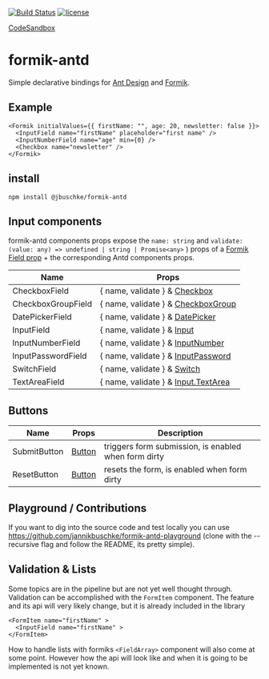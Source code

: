 [![Build Status](https://dev.azure.com/jannikb/glue/_apis/build/status/jannikb%20formik-antd?branchName=master)](https://dev.azure.com/jannikb/glue/_build/latest?definitionId=4?branchName=master)
[![license](https://badgen.now.sh/badge/license/MIT)](./LICENSE)

[CodeSandbox](https://codesandbox.io/s/ry3x068pmo)

# formik-antd

Simple declarative bindings for [Ant Design](https://ant.design/docs/react/introduce) and [Formik](https://github.com/jaredpalmer/formik).

## Example

```
<Formik initialValues={{ firstName: "", age: 20, newsletter: false }}>
  <InputField name="firstName" placeholder="first name" />
  <InputNumberField name="age" min={0} />
  <Checkbox name="newsletter" />
</Formik>
```

## install

`npm install @jbuschke/formik-antd`

## Input components

formik-antd components props expose the `name: string` and `validate: (value: any) => undefined | string | Promise<any>` ) props of a [Formik Field prop](https://jaredpalmer.com/formik/docs/api/field#reference) + the corresponding Antd components props.

| Name               | Props                                                                                                      |
| ------------------ | ---------------------------------------------------------------------------------------------------------- |
| CheckboxField      | { name, validate } & [Checkbox](https://ant.design/components/checkbox/)                                   |
| CheckboxGroupField | { name, validate } & [CheckboxGroup](https://ant.design/components/checkbox/#Checkbox-Group)               |
| DatePickerField    | { name, validate } & [DatePicker](https://ant.design/components/date-picker/)                              |
| InputField         | { name, validate } & [Input](https://ant.design/components/input/)                                         |
| InputNumberField   | { name, validate } & [InputNumber](https://ant.design/components/input-number/)                            |
| InputPasswordField | { name, validate } & [InputPassword](https://ant.design/components/input/)                                 |
| SwitchField        | { name, validate } & [Switch](https://ant.design/components/switch/)                                       |
| TextAreaField      | { name, validate } & [Input.TextArea](https://ant.design/components/input/#components-input-demo-textarea) |

## Buttons

| Name         | Props                                           | Description                                          |
| ------------ | ----------------------------------------------- | ---------------------------------------------------- |
| SubmitButton | [Button](https://ant.design/components/button/) | triggers form submission, is enabled when form dirty |
| ResetButton  | [Button](https://ant.design/components/button/) | resets the form, is enabled when form dirty          |

## Playground / Contributions

If you want to dig into the source code and test locally you can use https://github.com/jannikbuschke/formik-antd-playground (clone with the --recursive flag and follow the README, its pretty simple).

## Validation & Lists

Some topics are in the pipeline but are not yet well thought through. Validation can be accomplished with the `FormItem` component. The feature and its api will very likely change, but it is already included in the library

```
<FormItem name="firstName" >
  <InputField name="firstName" >
</FormItem>
```

How to handle lists with formiks `<FieldArray>` component will also come at some point. However how the api will look like and when it is going to be implemented is not yet known.
